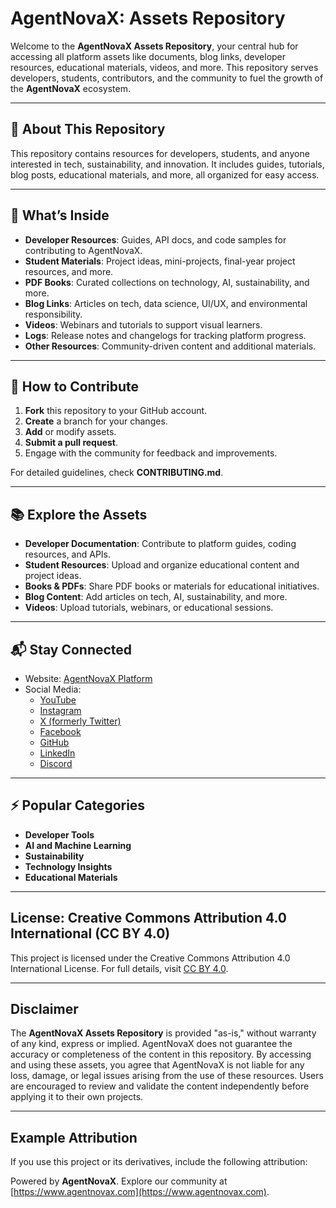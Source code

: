 # AgentNovaX: Assets Repository

Welcome to the **AgentNovaX Assets Repository**, your central hub for accessing all platform assets like documents, blog links, developer resources, educational materials, videos, and more. This repository serves developers, students, contributors, and the community to fuel the growth of the **AgentNovaX** ecosystem.

---

## 🌟 About This Repository
This repository contains resources for developers, students, and anyone interested in tech, sustainability, and innovation. It includes guides, tutorials, blog posts, educational materials, and more, all organized for easy access.

---

## 🚀 What’s Inside

- **Developer Resources**: Guides, API docs, and code samples for contributing to AgentNovaX.
- **Student Materials**: Project ideas, mini-projects, final-year project resources, and more.
- **PDF Books**: Curated collections on technology, AI, sustainability, and more.
- **Blog Links**: Articles on tech, data science, UI/UX, and environmental responsibility.
- **Videos**: Webinars and tutorials to support visual learners.
- **Logs**: Release notes and changelogs for tracking platform progress.
- **Other Resources**: Community-driven content and additional materials.

---

## 🚀 How to Contribute
1. **Fork** this repository to your GitHub account.
2. **Create** a branch for your changes.
3. **Add** or modify assets.
4. **Submit a pull request**.
5. Engage with the community for feedback and improvements.

For detailed guidelines, check **CONTRIBUTING.md**.

---

## 📚 Explore the Assets

- **Developer Documentation**: Contribute to platform guides, coding resources, and APIs.
- **Student Resources**: Upload and organize educational content and project ideas.
- **Books & PDFs**: Share PDF books or materials for educational initiatives.
- **Blog Content**: Add articles on tech, AI, sustainability, and more.
- **Videos**: Upload tutorials, webinars, or educational sessions.

---

## 📬 Stay Connected

- Website: [AgentNovaX Platform](https://agentnovax.com)  
- Social Media:
  - [YouTube](https://www.youtube.com/@agentnovaxp)
  - [Instagram](https://www.instagram.com/agentnovax/)
  - [X (formerly Twitter)](https://x.com/agentnovax)
  - [Facebook](https://www.facebook.com/profile.php?id=61571252049491)
  - [GitHub](https://github.com/agentnovax/)
  - [LinkedIn](https://www.linkedin.com/company/agentnovax/)
  - [Discord](https://discord.gg/GDPE6YSJ)

---

## ⚡ Popular Categories

- **Developer Tools**
- **AI and Machine Learning**
- **Sustainability**
- **Technology Insights**
- **Educational Materials**

---

## License: Creative Commons Attribution 4.0 International (CC BY 4.0)

This project is licensed under the Creative Commons Attribution 4.0 International License. For full details, visit [CC BY 4.0](https://creativecommons.org/licenses/by/4.0/).

---

## Disclaimer

The **AgentNovaX Assets Repository** is provided "as-is," without warranty of any kind, express or implied. AgentNovaX does not guarantee the accuracy or completeness of the content in this repository. By accessing and using these assets, you agree that AgentNovaX is not liable for any loss, damage, or legal issues arising from the use of these resources. Users are encouraged to review and validate the content independently before applying it to their own projects.

---

## Example Attribution

If you use this project or its derivatives, include the following attribution:

Powered by **AgentNovaX**. Explore our community at [https://www.agentnovax.com](https://www.agentnovax.com).
